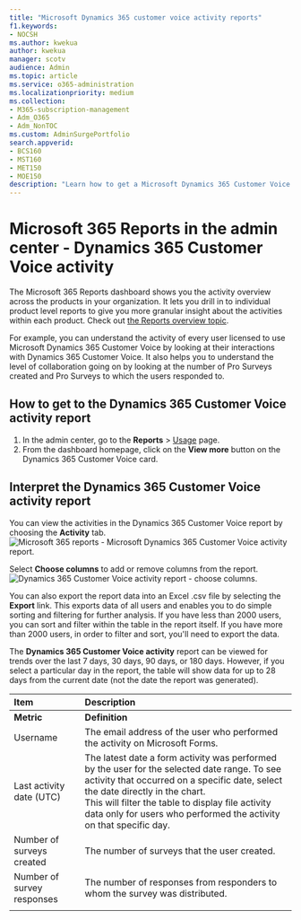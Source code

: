 ```yaml
---
title: "Microsoft Dynamics 365 customer voice activity reports"
f1.keywords:
- NOCSH
ms.author: kwekua
author: kwekua
manager: scotv
audience: Admin
ms.topic: article
ms.service: o365-administration
ms.localizationpriority: medium
ms.collection: 
- M365-subscription-management
- Adm_O365
- Adm_NonTOC
ms.custom: AdminSurgePortfolio
search.appverid:
- BCS160
- MST160
- MET150
- MOE150
description: "Learn how to get a Microsoft Dynamics 365 Customer Voice activity report using the Reports dashboard and find out how licensed users are collaborating."
---
```


# Microsoft 365 Reports in the admin center - Dynamics 365 Customer Voice activity

The Microsoft 365 Reports dashboard shows you the activity overview across the products in your organization. It lets you drill in to individual product level reports to give you more granular insight about the activities within each product. Check out [the Reports overview topic](activity-reports.md).
  
For example, you can understand the activity of every user licensed to use Microsoft Dynamics 365 Customer Voice by looking at their interactions with Dynamics 365 Customer Voice. It also helps you to understand the level of collaboration going on by looking at the number of Pro Surveys created and Pro Surveys to which the users responded to. 
  
## How to get to the Dynamics 365 Customer Voice activity report

1. In the admin center, go to the **Reports** \> <a href="https://go.microsoft.com/fwlink/p/?linkid=2074756" target="_blank">Usage</a> page. 
2. From the dashboard homepage, click on the **View more** button on the Dynamics 365 Customer Voice card.
  
## Interpret the Dynamics 365 Customer Voice activity report

You can view the activities in the Dynamics 365 Customer Voice report by choosing the **Activity** tab.<br/>![Microsoft 365 reports - Microsoft Dynamics 365 Customer Voice activity report.](../../media/a7e57d18-1ac8-4d4b-bd70-83361505dc3e.png)

Select **Choose columns** to add or remove columns from the report.  <br/> ![Dynamics 365 Customer Voice activity report - choose columns.](../../media/5ab66f4b-32eb-4c9b-9683-1157ae9e2c0a.png)

You can also export the report data into an Excel .csv file by selecting the **Export** link. This exports data of all users and enables you to do simple sorting and filtering for further analysis. If you have less than 2000 users, you can sort and filter within the table in the report itself. If you have more than 2000 users, in order to filter and sort, you'll need to export the data. 

The **Dynamics 365 Customer Voice activity** report can be viewed for trends over the last 7 days, 30 days, 90 days, or 180 days. However, if you select a particular day in the report, the table will show data for up to 28 days from the current date (not the date the report was generated).
  
|Item|Description|
|:-----|:-----|
|**Metric**|**Definition**|
|Username  <br/> |The email address of the user who performed the activity on Microsoft Forms.  <br/> |
|Last activity date (UTC)  <br/> |The latest date a form activity was performed by the user for the selected date range. To see activity that occurred on a specific date, select the date directly in the chart.<br/>This will filter the table to display file activity data only for users who performed the activity on that specific day.  <br/> |
|Number of surveys created  <br/> |The number of surveys that the user created.   <br/> |
|Number of survey responses  <br/> |The number of responses from responders to whom the survey was distributed.|
|||